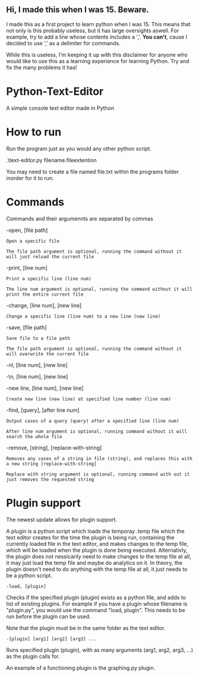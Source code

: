 ## Hi, I made this when I was 15. Beware.
I made this as a first project to learn python when I was 15. This means that not only is this probably useless, but it has large oversights aswell.
For example, try to add a line whose contents includes a ','. **You can't**, cause I decided to use ',' as a delimiter for commands.

While this is useless, I'm keeping it up with this disclaimer for anyone who would like to use this as a learning experience for learning Python. Try and fix the many problems it has!

# Python-Text-Editor
A simple console text editor made in Python

# How to run
Run the program just as you would any other python script.


  .\text-editor.py filename.fileextention

You may need to create a file named file.txt within the programs folder inorder for it to run.

# Commands
Commands and their argumennts are separated by commas

  -open, [file path]
  
    Open a specific file
    
    The file path argument is optional, running the command without it will just reload the current file
    
  -print, [line num]
  
    Print a specific line (line num)
  
    The line num argument is optional, running the command without it will print the entire current file
  
  -change, [line num], [new line]
  
    Change a specific line (line num) to a new line (new line)
  
  -save, [file path]
  
    Save file to a file path
  
    The file path argument is optional, running the command without it will overwrite the current file
  
  -nl, [line num], [new line]
  
  -\n, [line num], [new line]
  
  -new line, [line num], [new line]
  
    Create new line (new line) at specified line number (line num)
  
  -find, [query], [after line num]
  
    Output cases of a query (query) after a specified line (line num)
  
    After line num argument is optional, running command without it will search the whole file
    
  -remove, [string], [replace-with-string]
  
    Removes any cases of a string in file (string), and replaces this with a new string [replace-with-string]
    
    Replace with string argument is optional, running command with out it just removes the requested string
    
# Plugin support
The newest update allows for plugin support. 

A plugin is a python script which loads the temporay .temp file which the text editor creates for the time the plugin is being run, containing the currently loaded file in the text editor, and makes changes to the temp file, which will be loaded when the plugin is done being executed. Alternativly, the plugin does not nessicarily need to make changes to the temp file at all, it may just load the temp file and maybe do analytics on it. In theory, the plugin doesn't need to do anything with the temp file at all, it just needs to be a python script.  

    -load, [plugin]
    
Checks if the specified plugin (plugin) exists as a python file, and adds to list of existing plugins. For example if you have a plugin whose filename is "plugin.py", you would use the command "load, plugin". This needs to be run before the plugin can be used.

Note that the plugin must be in the same folder as the text editor. 
  
    -[plugin] [arg1] [arg2] [arg3] ...
    
Runs specified plugin (plugin), with as many arguments (arg1, arg2, arg3, ...) as the plugin calls for.

An example of a functioning plugin is the graphing.py plugin.
